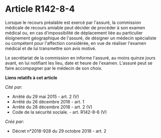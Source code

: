 # Article R142-8-4

Lorsque le recours préalable est exercé par l'assuré, la commission médicale de recours amiable peut décider de procéder à
son examen médical ou, en cas d'impossibilité de déplacement liée au particulier éloignement géographique de l'assuré, de
désigner un médecin spécialiste ou compétent pour l'affection considérée, en vue de réaliser l'examen médical et de lui
transmettre son avis motivé.

Le secrétariat de la commission en informe l'assuré, au moins quinze jours avant, en lui notifiant les lieu, date et heure de
l'examen. L'assuré peut se faire accompagner par le médecin de son choix.

**Liens relatifs à cet article**

_Cité par_:

  - Arrêté du 29 mai 2015 - art. 2 (V)
  - Arrêté du 26 décembre 2018 - art. 1
  - Arrêté du 28 décembre 2018 - art. 2 (V)
  - Code de la sécurité sociale. - art. R142-8-6 (V)

_Créé par_:

  - Décret n°2018-928 du 29 octobre 2018 - art. 2
